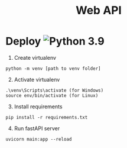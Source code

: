 <h1 style="font-size: 30px; text-align: center; margin: 15px; padding: 10px;">Web API</h1> 

# Deploy  ![Python 3.9](https://img.shields.io/badge/python-3.9-blue.svg)

1. Create virtualenv
```
python -m venv [path to venv folder]
```

2. Activate virtualenv
``` 
.\venv\Scripts\activate (for Windows)
source env/bin/activate (for Linux)
```

3. Install requirements
``` 
pip install -r requirements.txt
```

4. Run fastAPI server
```
uvicorn main:app --reload
```
